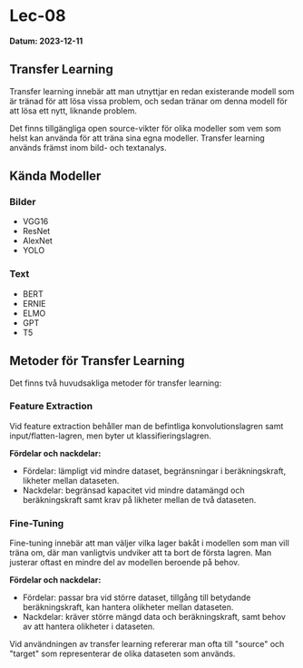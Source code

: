 # Lec-08 
**Datum: 2023-12-11**

## Transfer Learning

Transfer learning innebär att man utnyttjar en redan existerande modell som är tränad för att lösa vissa problem, och sedan tränar om denna modell för att lösa ett nytt, liknande problem.

Det finns tillgängliga open source-vikter för olika modeller som vem som helst kan använda för att träna sina egna modeller. Transfer learning används främst inom bild- och textanalys.

## Kända Modeller

### Bilder

- VGG16
- ResNet
- AlexNet
- YOLO

### Text

- BERT
- ERNIE
- ELMO
- GPT
- T5

## Metoder för Transfer Learning

Det finns två huvudsakliga metoder för transfer learning:

### Feature Extraction

Vid feature extraction behåller man de befintliga konvolutionslagren samt input/flatten-lagren, men byter ut klassifieringslagren.

**Fördelar och nackdelar:**

- Fördelar: lämpligt vid mindre dataset, begränsningar i beräkningskraft, likheter mellan dataseten.
- Nackdelar: begränsad kapacitet vid mindre datamängd och beräkningskraft samt krav på likheter mellan de två dataseten.

### Fine-Tuning

Fine-tuning innebär att man väljer vilka lager bakåt i modellen som man vill träna om, där man vanligtvis undviker att ta bort de första lagren. Man justerar oftast en mindre del av modellen beroende på behov.

**Fördelar och nackdelar:**

- Fördelar: passar bra vid större dataset, tillgång till betydande beräkningskraft, kan hantera olikheter mellan dataseten.
- Nackdelar: kräver större mängd data och beräkningskraft, samt behov av att hantera olikheter i dataseten.

Vid användningen av transfer learning refererar man ofta till "source" och "target" som representerar de olika dataseten som används.
